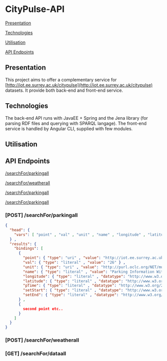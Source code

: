 
# CityPulse-API

[Presentation](#presentation)

[Technologies](#technologies)

[Utilisation](#utilisation)

[API Endpoints](#api-endpoints)


## Presentation

This project aims to offer a complementary service for [http://iot.ee.surrey.ac.uk/citypulse](http://iot.ee.surrey.ac.uk/citypulse) datasets.
It provide both back-end and front-end service.

## Technologies

The back-end API runs with JavaEE + Spring and the Jena library (for parsing RDF files and querying with SPARQL langage).
The front-end service is handled by Angular CLI, supplied with few modules.

## Utilisation

## API Endpoints


[/searchFor/parkingall](#/searchFor/parkingall)

[/searchFor/weatherall](#/searchFor/parkingall)

[/searchFor/parkingall](#/searchFor/parkingall)

[/searchFor/parkingall](#/searchFor/parkingall)

### [POST] /searchFor/parkingall

```json
{
  "head": {
    "vars": [ "point" , "val" , "unit" , "name" , "longitude" , "latitude" , "pTime" , "setStart" , "setEnd" ]
  } ,
  "results": {
    "bindings": [
      {
        "point": { "type": "uri" , "value": "http://iot.ee.surrey.ac.uk/citypulse/datasets/parking/parkingDataStream#observations_point_8o3ld4h0ibof5pv4n6mjanv7g8" } ,
        "val": { "type": "literal" , "value": "26" } ,
        "unit": { "type": "uri" , "value": "http://purl.oclc.org/NET/muo/citypulse/unit/trafficvehicle-count" } ,
        "name": { "type": "literal" , "value": "Parking Information With ID 8o3ld4h0ibof5pv4n6mjanv7g8" } ,
        "longitude": { "type": "literal" , "datatype": "http://www.w3.org/2001/XMLSchema#decimal" , "value": "10.2049" } ,
        "latitude": { "type": "literal" , "datatype": "http://www.w3.org/2001/XMLSchema#decimal" , "value": "56.15679" } ,
        "pTime": { "type": "literal" , "datatype": "http://www.w3.org/2001/XMLSchema#dateTime" , "value": "2014-09-14T02:01:49" } ,
        "setStart": { "type": "literal" , "datatype": "http://www.w3.org/2001/XMLSchema#dateTime" , "value": "2014-10-01T00:00:00" } ,
        "setEnd": { "type": "literal" , "datatype": "http://www.w3.org/2001/XMLSchema#dateTime" , "value": "2014-11-13T23:59:59" }
      } ,
      {
        second point etc..
      }
    ]
  }
}
```

### [POST] /searchFor/weatherall

### [GET] /searchFor/dataall

